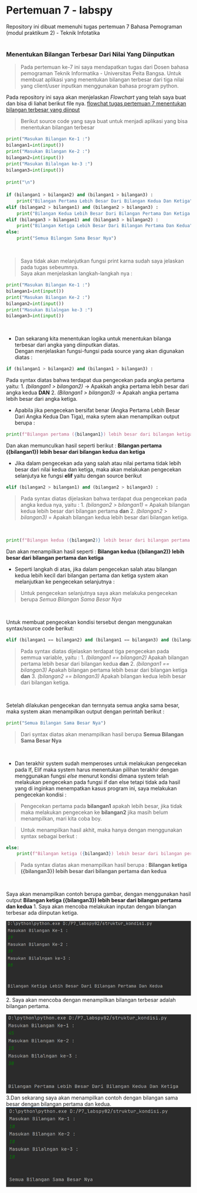 # Pertemuan 7 - labspy
Repository ini dibuat memenuhi tugas pertemuan 7 Bahasa Pemograman (modul praktikum 2) - Teknik Infotatika <br><br>

### Menentukan Bilangan Terbesar Dari Nilai Yang Diinputkan 
 > Pada pertemuan ke-7 ini saya mendapatkan tugas dari Dosen bahasa pemograman Teknik Informatika - Universitas Peita Bangsa. Untuk membuat aplikasi yang menentukan bilangan terbesar dari tiga nilai yang client/user inputkan menggunakan bahasa program python.

Pada repository ini saya akan menjelaskan *Flowchart* yang telah saya buat dan bisa di liahat berikut file nya. [flowchat tugas pertemuan 7 menentukan bilangan terbesar yang diinput](flowerchat.pdf)

> Berikut source code yang saya buat untuk menjadi aplikasi yang bisa menentukan bilangan terbesar
```` python
print("Masukan Bilangan Ke-1 :")
bilangan1=int(input())
print("Masukan Bilangan Ke-2 :")
bilangan2=int(input())
print("Masukan Bilalngan ke-3 :")
bilangan3=int(input())

print("\n")

if (bilangan1 > bilangan2) and (bilangan1 > bilangan3) :
    print("Bilangan Pertama Lebih Besar Dari Bilangan Kedua Dan Ketiga")
elif (bilangan2 > bilangan1) and (bilangan2 > bilangan3) :
    print("Bilangan Kedua Lebih Besar Dari Bilangan Pertama Dan Ketiga ")
elif (bilangan3 > bilangan1) and (bilangan3 > bilangan2) :
    print("Bilangan Ketiga Lebih Besar Dari Bilangan Pertama Dan Kedua")
else:
    print("Semua Bilangan Sama Besar Nya")
````
<br>

> Saya tidak akan melanjutkan fungsi print karna sudah saya jelaskan pada tugas sebeumnya.<br>
Saya akan menjelaskan langkah-langkah nya : 

```` python
print("Masukan Bilangan Ke-1 :")
bilangan1=int(input())
print("Masukan Bilangan Ke-2 :")
bilangan2=int(input())
print("Masukan Bilalngan ke-3 :")
bilangan3=int(input())
````
<br>

* Dan sekarang kita menentukan logika untuk menentukan bilanga terbesar dari angka yang diinputkan diatas. <br>
Dengan menjelaskan fungsi-fungsi pada source yang akan digunakan diatas : 
```` python 
if (bilangan1 > bilangan2) and (bilangan1 > bilangan3) :
````
 Pada syntax diatas bahwa terdapat dua pengecekan pada angka pertama yaitu: 
    1. *(bilangan1 > bilangan2)* -> Apakkah angka pertama lebih besar dari angka kedua **DAN**
    2. *(Bilangan1 > bilangan3)* -> Apakah angka pertama lebih besar dari angka ketiga.
<br>
* Apabila jika pengecekan bersifat benar (Angka Pertama Lebih Besar Dari Angka Kedua Dan Tiga), maka sytem akan menampilkan output berupa : <br>
```` python
print(f"Bilangan pertama ({bilangan1}) lebih besar dari bilangan ketiga")
````
Dan akan memunculkan hasil seperti berikut : **Bilangan pertama ({bilangan1}) lebih besar dari bilangan kedua dan ketiga** <br>
* Jika dalam pengecekan ada yang salah atau nilai pertama tidak lebih besar dari nilai kedua dan ketiga, maka akan melakukan pengecekan selanjutya ke fungsi **elif** yaitu dengan source berikut 
```` python
elif (bilangan2 > bilangan1) and (bilangan2 > bilangan3) :
````
> Pada  syntax diatas dijelaskan bahwa terdapat dua pengecekan pada angka kedua nya, yaitu : 
    1. *(bilangan2 > bilangan1)* = Apakah bilangan kedua lebih besar dari bilangan pertama **dan**
    2. *(bilangan2 > bilangan3)* = Apakah bilangan kedua lebih besar dari bilangan ketiga.
<br>

```` python
print(f"Bilangan kedua ({bilangan2)} lebih besar dari bilangan pertama dan ketiga")
````
Dan akan menampilkan hasil seperti : **Bilangan kedua ({bilangan2)} lebih besar dari bilangan pertama dan ketiga** 
<br>

* Seperti langkah di atas, jika dalam pengecekan salah atau bilangan kedua lebih kecil dari bilangan pertama dan ketiga system akan melanjutkan ke pengecekan selanjutnya : 
> Untuk pengecekan selanjutnya saya akan melakuka pengecekan berupa *Semua Bilangan Sama Besar Nya*
<br>

Untuk membuat pengecekan kondisi tersebut dengan menggunakan syntax/source code berikut: 
```` python
elif (bilangan1 == bilangan2) and (bilangan1 == bilangan3) and (bilangan2 == bilangan3) 
````
> Pada syntax diatas dijelaskan terdapat tiga pengecekan pada semmua variable, yaitu : 
    1. *(bilangan1 == bilangan2)* Apakah bilangan pertama lebih besar dari bilangan kedua **dan**
    2. *(bilangan1 == bilangan3)* Apakah bilangan pertama lebih besar dari bilangan ketiga **dan**
    3. *(bilangan2 == bilangan3)* Apakah bilangan kedua lebih besar dari bilangan ketiga.
<br>

Setelah dilakukan pengecekan dan ternnyata semua angka sama besar, maka system akan menampilkan output dengan perintah berikut : <br>

```` python
print("Semua Bilangan Sama Besar Nya")
````
> Dari syntax diatas akan menampilkan hasil berupa **Semua Bilangan Sama Besar Nya**
<br>

* Dan terakhir system sudah memperoses untuk melakukan pengecekan pada If, Elif maka system harus menentukan pilihan terakhir dengan menggunakan fungsi *else* menurut kondisi dimana system telah melakukan pengecekan pada fungsi if dan else tetapi tidak ada hasil yang di inginkan menempatkan kasus program ini, saya melakukan pengecekan kondisi :

> Pengecekan pertama pada **bilangan1** apakah lebih besar, jika tidak maka melakukan pengecekan ke **bilangan2** jika masih belum menampilkan, mari kita coba boy.

>Untuk menampilkan hasil akhit, maka hanya dengan menggunakan syntax sebagai berkut :
```` python
else:
    print(f"Bilangan ketiga ({bilangan3}) lebih besar dari bilangan pertama dan kedua")
````
> Pada syntax diatas akan menampilkan hasil berupa : **Bilangan ketiga ({bilangan3}) lebih besar dari bilangan pertama dan kedua**
<br>

Saya akan menampilkan contoh berupa gambar, dengan menggunakan hasil output **Bilangan ketiga ({bilangan3}) lebih besar dari bilangan pertama dan kedua**
    1. Saya akan mencoba melakukan inputan dengan bilangan terbesar ada diinputan ketiga. <br>
    
![angka terbesar bilangan3](bilangan%20terbesar/bilangan3.png)
<br>
    2. Saya akan mencoba dengan menampilkan bilangan terbesar adalah bilangan pertama. <br>
    
![angka terbesar bilangan1](bilangan%20terbesar/bilangan1.png)
<br>
    3.Dan sekarang saya akan menampilkan contoh dengan bilangan sama besar dengan bilangan pertama dan kedua. <br>
![bilangan sama besar dengan bilangan pertama dan kedua](bilangan%20terbesar/bilangan-.png)
























